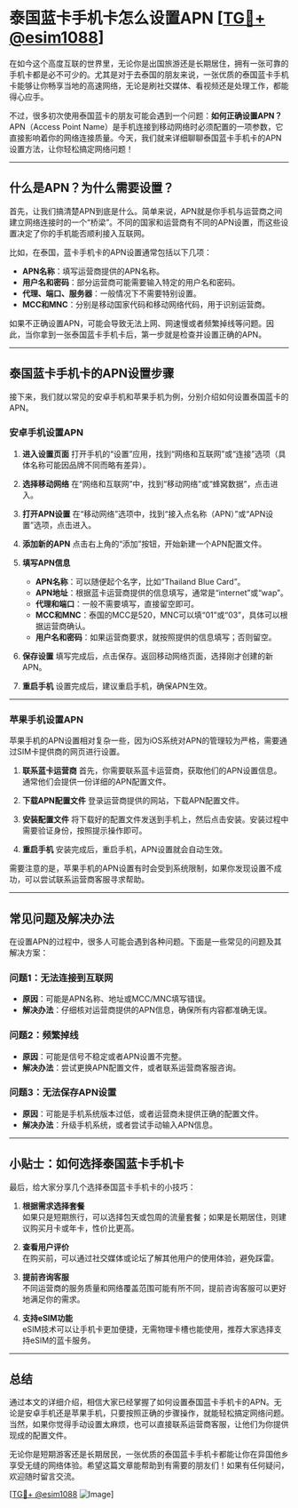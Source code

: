 # 泰国蓝卡手机卡怎么设置APN [[TG💪+ @esim1088](https://t.me/s/esim1088)]

在如今这个高度互联的世界里，无论你是出国旅游还是长期居住，拥有一张可靠的手机卡都是必不可少的。尤其是对于去泰国的朋友来说，一张优质的泰国蓝卡手机卡能够让你畅享当地的高速网络，无论是刷社交媒体、看视频还是处理工作，都能得心应手。

不过，很多初次使用泰国蓝卡的朋友可能会遇到一个问题：**如何正确设置APN？** APN（Access Point Name）是手机连接到移动网络时必须配置的一项参数，它直接影响着你的网络连接质量。今天，我们就来详细聊聊泰国蓝卡手机卡的APN设置方法，让你轻松搞定网络问题！

---

## **什么是APN？为什么需要设置？**

首先，让我们搞清楚APN到底是什么。简单来说，APN就是你手机与运营商之间建立网络连接时的一个“桥梁”。不同的国家和运营商有不同的APN设置，而这些设置决定了你的手机能否顺利接入互联网。

比如，在泰国，蓝卡手机卡的APN设置通常包括以下几项：
- **APN名称**：填写运营商提供的APN名称。
- **用户名和密码**：部分运营商可能需要输入特定的用户名和密码。
- **代理、端口、服务器**：一般情况下不需要特别设置。
- **MCC和MNC**：分别是移动国家代码和移动网络代码，用于识别运营商。

如果不正确设置APN，可能会导致无法上网、网速慢或者频繁掉线等问题。因此，当你拿到一张泰国蓝卡手机卡后，第一步就是检查并设置正确的APN。

---

## **泰国蓝卡手机卡的APN设置步骤**

接下来，我们就以常见的安卓手机和苹果手机为例，分别介绍如何设置泰国蓝卡的APN。

### **安卓手机设置APN**

1. **进入设置页面**
   打开手机的“设置”应用，找到“网络和互联网”或“连接”选项（具体名称可能因品牌不同而略有差异）。

2. **选择移动网络**
   在“网络和互联网”中，找到“移动网络”或“蜂窝数据”，点击进入。

3. **打开APN设置**
   在“移动网络”选项中，找到“接入点名称（APN）”或“APN设置”选项，点击进入。

4. **添加新的APN**
   点击右上角的“添加”按钮，开始新建一个APN配置文件。

5. **填写APN信息**
   - **APN名称**：可以随便起个名字，比如“Thailand Blue Card”。
   - **APN地址**：根据蓝卡运营商提供的信息填写，通常是“internet”或“wap”。
   - **代理和端口**：一般不需要填写，直接留空即可。
   - **MCC和MNC**：泰国的MCC是520，MNC可以填“01”或“03”，具体可以根据运营商确认。
   - **用户名和密码**：如果运营商要求，就按照提供的信息填写；否则留空。

6. **保存设置**
   填写完成后，点击保存。返回移动网络页面，选择刚才创建的新APN。

7. **重启手机**
   设置完成后，建议重启手机，确保APN生效。

---

### **苹果手机设置APN**

苹果手机的APN设置相对复杂一些，因为iOS系统对APN的管理较为严格，需要通过SIM卡提供商的网页进行设置。

1. **联系蓝卡运营商**
   首先，你需要联系蓝卡运营商，获取他们的APN设置信息。通常他们会提供一份详细的APN配置文件。

2. **下载APN配置文件**
   登录运营商提供的网站，下载APN配置文件。

3. **安装配置文件**
   将下载好的配置文件发送到手机上，然后点击安装。安装过程中需要验证身份，按照提示操作即可。

4. **重启手机**
   安装完成后，重启手机，APN设置就会自动生效。

需要注意的是，苹果手机的APN设置有时会受到系统限制，如果你发现设置不成功，可以尝试联系运营商客服寻求帮助。

---

## **常见问题及解决办法**

在设置APN的过程中，很多人可能会遇到各种问题。下面是一些常见的问题及其解决方案：

### **问题1：无法连接到互联网**
- **原因**：可能是APN名称、地址或MCC/MNC填写错误。
- **解决办法**：仔细核对运营商提供的APN信息，确保所有内容都准确无误。

### **问题2：频繁掉线**
- **原因**：可能是信号不稳定或者APN设置不完整。
- **解决办法**：尝试更换APN配置文件，或者联系运营商客服咨询。

### **问题3：无法保存APN设置**
- **原因**：可能是手机系统版本过低，或者运营商未提供正确的配置文件。
- **解决办法**：升级手机系统，或者尝试手动输入APN信息。

---

## **小贴士：如何选择泰国蓝卡手机卡**

最后，给大家分享几个选择泰国蓝卡手机卡的小技巧：

1. **根据需求选择套餐**  
   如果只是短期旅行，可以选择包天或包周的流量套餐；如果是长期居住，则建议购买月卡或年卡，性价比更高。

2. **查看用户评价**  
   在购买前，可以通过社交媒体或论坛了解其他用户的使用体验，避免踩雷。

3. **提前咨询客服**  
   不同运营商的服务质量和网络覆盖范围可能有所不同，提前咨询客服可以更好地满足你的需求。

4. **支持eSIM功能**  
   eSIM技术可以让手机卡更加便捷，无需物理卡槽也能使用，推荐大家选择支持eSIM的蓝卡服务。

---

## 总结

通过本文的详细介绍，相信大家已经掌握了如何设置泰国蓝卡手机卡的APN。无论是安卓手机还是苹果手机，只要按照正确的步骤操作，就能轻松搞定网络问题。当然，如果你觉得手动设置太麻烦，也可以直接联系运营商客服，让他们为你提供现成的配置文件。

无论你是短期游客还是长期居民，一张优质的泰国蓝卡手机卡都能让你在异国他乡享受无缝的网络体验。希望这篇文章能帮助到有需要的朋友们！如果有任何疑问，欢迎随时留言交流。

[[TG💪+ @esim1088](https://t.me/s/esim1088) ![Image](https://i.postimg.cc/4NQfJmqS/Snipaste-2025-05-13-00-14-12.png)]